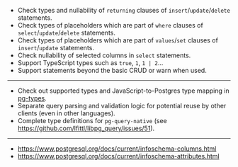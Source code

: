- Check types and nullability of `returning` clauses of `insert`/`update`/`delete` statements.
- Check types of placeholders which are part of `where` clauses of `select`/`update`/`delete` statements.
- Check types of placeholders which are part of `values`/`set` clauses of `insert`/`update` statements.
- Check nullability of selected columns in `select` statements.
- Support TypeScript types such as `true`, `1`, `1 | 2`...
- Support statements beyond the basic CRUD or warn when used.
---
- Check out supported types and JavaScript-to-Postgres type mapping in [pg-types](https://github.com/brianc/node-pg-types).
- Separate query parsing and validation logic for potential reuse by other clients (even in other languages).
- Complete type definitions for `pg-query-native` (see https://github.com/lfittl/libpg_query/issues/51).
---
- https://www.postgresql.org/docs/current/infoschema-columns.html
- https://www.postgresql.org/docs/current/infoschema-attributes.html
